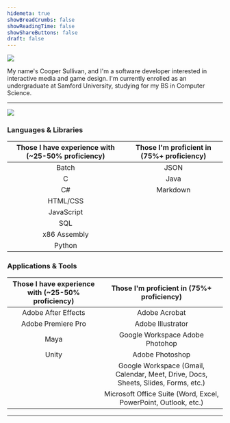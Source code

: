 ```yaml
---
hidemeta: true
showBreadCrumbs: false
showReadingTime: false
showShareButtons: false
draft: false
---
```


![](/images/profile-picture.png#center)

My name's Cooper Sullivan, and I'm a software developer interested in interactive media and game design.
I'm currently enrolled as an undergraduate at Samford University, studying for my BS in Computer Science.

*** 

![](https://github-readme-stats.vercel.app/api?username=coopersully&bg_color=00000000&text_color=58a6ff&show_icons=true&include_all_commits=true#center)

### Languages & Libraries

| Those I have experience with (~25-50% proficiency) | Those I'm proficient in (75%+ proficiency) |
| :-: | :-: |
| Batch | JSON |
| C | Java |
| C# | Markdown |
| HTML/CSS | |
| JavaScript | |
| SQL | |
| x86 Assembly | |
| Python | |

### Applications & Tools
| Those I have experience with (~25-50% proficiency) | Those I'm proficient in (75%+ proficiency) |
| :-: | :-: |
| Adobe After Effects | Adobe Acrobat |
| Adobe Premiere Pro | Adobe Illustrator |
| Maya | Google Workspace Adobe Photohop |
| Unity | Adobe Photoshop | Apple iWork Suite (Pages, Numbers, Keynote) |
| | Google Workspace (Gmail, Calendar, Meet, Drive, Docs, Sheets, Slides, Forms, etc.) |
| | Microsoft Office Suite (Word, Excel, PowerPoint, Outlook, etc.) |

*** 
